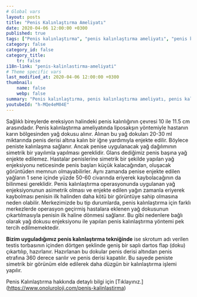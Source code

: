 ```yaml
---
# Global vars
layout: posts
title: "Penis Kalınlaştırma Ameliyatı"
date: 2020-04-06 12:00:00 +0300
published: true
tags: ["Penis kalınlaştırma", "penis kalınlaştırma ameliyatı", "penis kalınlaştırma zararı", "penis nasıl kalınlaşır" ,  "penis kalınlaştırma nasıl yapılır", "penis kalınlaştırma ameliyatı sonrası", "penis kalınlaştırma ameliyatı öncesi", "penis estetiği ameliyatı" , "penis ameliyatı", "penis işlevi", "penis kalınlığı", "ince penis", "penis büyütme nedir", "penis anatomisi" , "penis kalınlaştırma nedir" , "penis kalınlaştırma tedavi" , "ince penis tedavi" , "penis kalınlaştırma çözüm"]
category: false
category_id: false
category_title:
    tr: false
i18n-link: "penis-kalinlastirma-ameliyati"
# Theme specific vars
last_modified_at: 2020-04-06 12:00:00 +0300
thumbnail:
    name: false
    webp: false
summary: "Penis kalınlaştırma, penis kalınlaştırma ameliyatı, penis kalınlaştırma zararları, penis kalınlaştırma fiyatı, penis kalınlaştırma nasıl yapılır, penis kalınlaştırma ameliyatı sonrası, penis kalınlaştırma ameliyatı öncesi, penis nasıl büyür, penis ameliyatı, penis işlevi, penis boyu, penis boyutları, penis kalınlığı, küçük penis, penis büyütme nedir, penis kalınlaştırma nedir, penis anatomisi"
youtubeId: "h-MQe4eM04E"
---
```






Sağlıklı bireylerde ereksiyon halindeki penis kalınlığının çevresi 10 ile 11.5 cm arasındadır. Penis kalınlaştırma ameliyatında liposakşın yöntemiyle hastanın karın bölgesinden yağ dokusu alınır. Alınan bu yağ dokuları 20-30 ml miktarında penis derisi altına kalın bir iğne yardımıyla enjekte edilir. Böylece peniste kalınlaşma sağlanır. Ancak penise uygulanacak yağ dağılımının simetrik bir yayılımla yapılması gereklidir. Glans dediğimiz penis başına yağ enjekte edilemez. Hastalar penislerine simetrik bir şekilde yapılan yağ enjeksiyonu neticesinde penis başları küçük kalacağından, oluşacak görüntüden memnun olmayabilirler. Aynı zamanda penise enjekte edilen yağların 1 sene içinde yüzde 50-60 civarında eriyerek kaybolacağının da bilinmesi gereklidir. Penis kalınlaştırma operasyonunda uygulanan yağ enjeksiyonunun asimetrik olması ve enjekte edilen yağın zamanla eriyerek kaybolması penisin ilk halinden daha kötü bir görüntüye sahip olmasına neden olabilir. Merkezimizde bu tip durumlarda, penis kalınlaştırma için farklı merkezlerde operasyon geçirmiş hastalara eklenen yağ dokusunun çıkartılmasıyla penisin ilk haline dönmesi sağlanır. Bu gibi nedenlere bağlı olarak yağ dokusu enjeksiyonu ile yapılan penis kalınlaştırma yöntemi pek tercih edilmemektedir.


**Bizim uyguladığımız penis kalınlaştırma tekniğinde** ise skrotum adı verilen testis torbasının içinden dörtgen şeklinde geniş bir saplı dartos flap (doku) çıkartılıp, hazırlanır. Hazırlanan bu dokular penis derisi altından penis etrafına 360 derece sarılır ve penis derisi kapatılır. Bu sayede peniste simetrik bir görünüm elde edilerek daha düzgün bir kalınlaştırma işlemi yapılır.


Penis Kalınlaştırma hakkında detaylı bilgi için [Tıklayınız.] (https://www.onoluroloji.com/penis-kalinlastirma)
